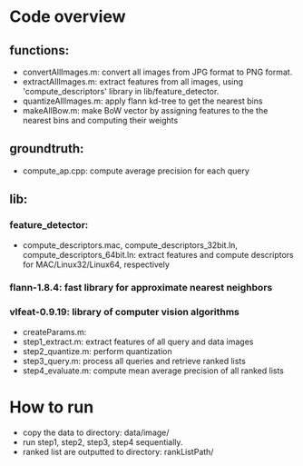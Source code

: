 # Code overview

## functions:
- convertAllImages.m: convert all images from JPG format to PNG format.
- extractAllImages.m: extract features from all images, using 'compute_descriptors' library in lib/feature_detector.
- quantizeAllImages.m: apply flann kd-tree to get the nearest bins
- makeAllBow.m: make BoW vector by assigning features to the the nearest bins and computing their weights

## groundtruth:
 - compute_ap.cpp: compute average precision for each query

## lib:
### feature_detector:
 - compute_descriptors.mac, compute_descriptors_32bit.ln, compute_descriptors_64bit.ln: extract features and compute descriptors for MAC/Linux32/Linux64, respectively
### flann-1.8.4: fast library for approximate nearest neighbors
### vlfeat-0.9.19: library of computer vision algorithms

- createParams.m: 
- step1_extract.m: extract features of all query and data images
- step2_quantize.m: perform quantization
-  step3_query.m: process all queries and retrieve ranked lists
- step4_evaluate.m: compute mean average precision of all ranked lists

# How to run
- copy the data to directory: data/image/
- run step1, step2, step3, step4 sequentially.
- ranked list are outputted to directory: rankListPath/
